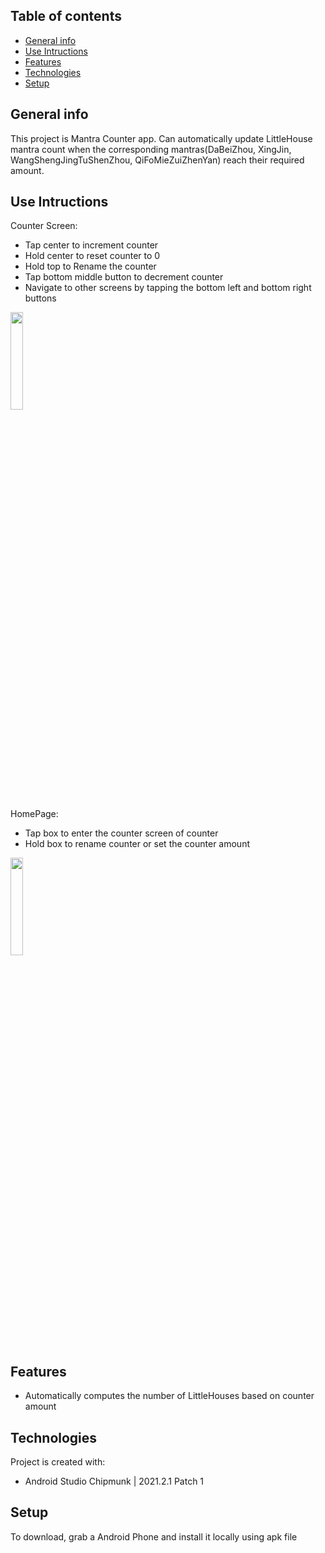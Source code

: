 ## Table of contents
* [General info](#general-info)
* [Use Intructions](#user)
* [Features](#features)
* [Technologies](#technologies)
* [Setup](#setup)

## General info
This project is Mantra Counter app. Can automatically update LittleHouse mantra count when the corresponding mantras(DaBeiZhou, XingJin, WangShengJingTuShenZhou, QiFoMieZuiZhenYan) reach their required amount.

## Use Intructions
Counter Screen:
* Tap center to increment counter
* Hold center to reset counter to 0
* Hold top to Rename the counter
* Tap bottom middle button to decrement counter
* Navigate to other screens by tapping the bottom left and bottom right buttons
<img src="https://user-images.githubusercontent.com/112845533/209893013-0c957c83-88da-4e5e-b3b2-94a20e4b5a90.jpg" height="20%" width="20%" >

HomePage:
* Tap box to enter the counter screen of counter
* Hold box to rename counter or set the counter amount 
<img src="https://user-images.githubusercontent.com/112845533/209893816-5baa8eb9-4ff2-4bc4-9889-85121c4c147a.jpg" height="20%" width="20%" >

## Features
* Automatically computes the number of LittleHouses based on counter amount
	
## Technologies
Project is created with:
* Android Studio Chipmunk | 2021.2.1 Patch 1
	
## Setup
To download, grab a Android Phone and install it locally using apk file
